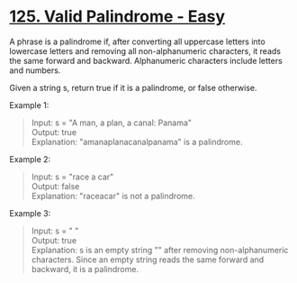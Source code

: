 # [125. Valid Palindrome - Easy](https://leetcode.com/problems/valid-palindrome/description/)

A phrase is a palindrome if, after converting all uppercase letters into lowercase letters and removing all non-alphanumeric characters, it reads the same forward and backward. Alphanumeric characters include letters and numbers.

Given a string s, return true if it is a palindrome, or false otherwise.

 

Example 1:

> Input: s = "A man, a plan, a canal: Panama"  
> Output: true  
> Explanation: "amanaplanacanalpanama" is a palindrome.  

Example 2:

> Input: s = "race a car"  
> Output: false  
> Explanation: "raceacar" is not a palindrome.  

Example 3:

> Input: s = " "  
> Output: true  
> Explanation: s is an empty string "" after removing non-alphanumeric characters.
Since an empty string reads the same forward and backward, it is a palindrome.
